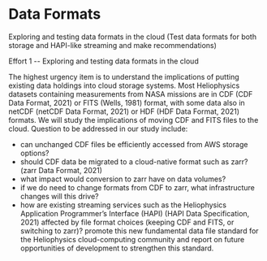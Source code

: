 # Data Formats

Exploring and testing data formats in the cloud
(Test data formats for both storage and HAPI-like streaming and make recommendations)

Effort 1 -- Exploring and testing data formats in the cloud

The highest urgency item is to understand the implications of putting existing data holdings into cloud storage systems.  Most Heliophysics datasets containing measurements from NASA missions are in CDF (CDF Data Format, 2021) or FITS (Wells, 1981) format, with some data also in netCDF (netCDF Data Format, 2021) or HDF (HDF Data Format, 2021) formats.    We will study the implications of moving CDF and FITS files to the cloud. Question to be addressed in our study include: 
- can unchanged CDF files be efficiently accessed from AWS storage options?
- should CDF data be migrated to a cloud-native format such as zarr? (zarr Data Format, 2021)
- what impact would conversion to zarr have on data volumes?
- if we do need to change formats from CDF to zarr, what infrastructure changes will this drive?
- how are existing streaming services such as the Heliophysics Application Programmer’s Interface (HAPI) (HAPI Data Specification, 2021) affected by file format choices (keeping CDF and FITS, or switching to zarr)?
promote this new fundamental data file standard for the Heliophysics cloud-computing community and report on future opportunities of development to strengthen this standard.

